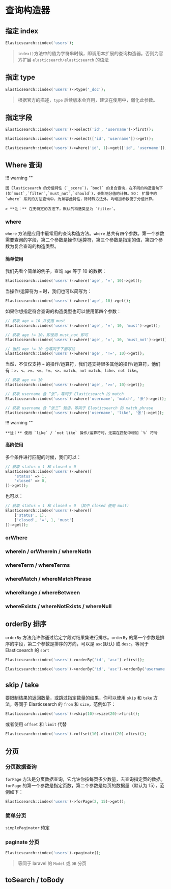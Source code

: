 # 查询构造器

## 指定 index

```php
Elasticsearch::index('users');
```

> `index()`方法中的值为字符串时候，即调用本扩展的查询构造器。否则为官方扩展 `elasticsearch/elasticsearch` 的语法

## 指定 type

```php
Elasticsearch::index('users')->type('_doc');
```

> 根据官方的描述，`type` 后续版本会弃用，建议在使用中，弱化此参数。

## 指定字段

```php
Elasticsearch::index('users')->select('id', 'username')->first();

Elasticsearch::index('users')->select(['id', 'username'])->get();

Elasticsearch::index('users')->where('id', 1)->get(['id', 'username']);
```

## Where 查询

!!! warning ""

    因 Elasticsearch 的分值特性（`_score`)，`bool` 的复合查询，在不同的构造语句下(如`must`,`filter`,`must_not`,`should`)，会影响分值的计算。SO： 扩展中的 `where` 系列的方法查询中，为兼容此特性，除特殊方法外，均增加参数便于分值计算。

    > **注：** 在无特定的方法下，默认的构造类型为 `filter`。

### where

`where` 方法是应用中最常用的查询构造方法。`where` 总共有四个参数。第一个参数需要查询的字段，第二个参数是操作/运算符，第三个参数是指定的值，第四个参数为复合查询的构造类型。

#### 简单使用

我们先看个简单的例子，查询 `age` 等于 10 的数据：

```php
Elasticsearch::index('users')->where('age', '=', 10)->get();
```

当操作/运算符为 `=` 时，我们也可以简写为：

```php
Elasticsearch::index('users')->where('age', 10)->get();
```

如果你想指定符合查询的构造类型也可以使用第四个参数：

```php
// 获取 age = 10 并使用 must
Elasticsearch::index('users')->where('age', '=', 10, 'must')->get();

// 获取 age != 10，即使用 must_not 即可
Elasticsearch::index('users')->where('age', '=', 10, 'must_not')->get();

// 当然 age != 10 也等同于下面写法
Elasticsearch::index('users')->where('age', '!=', 10)->get();
```

当然，不仅仅支持 `=` 的操作/运算符，我们还支持很多其他的操作/运算符，他们有：`>`、`<`、`>=`、`<=`、`!=`、`<>`、`match`、`not match`、`like`、`not like`。

```php
// 获取 age >= 10
Elasticsearch::index('users')->where('age', '>=', 10)->get();

// 获取 username 含 “张”，等同于 Elasticsearch 的 match
Elasticsearch::index('users')->where('username', 'match', '张')->get();

// 获取 username 含 “张三” 短语，等同于 Elasticsearch 的 match_phrase
Elasticsearch::index('users')->where('username', 'like', '张')->get();
```

!!! warning ""

    **注：** 使用 `like` / `not like` 操作/运算符时，无需在匹配中增加 `%` 符号

#### 高阶使用

多个条件进行匹配的时候，我们可以：

```php
// 获取 status = 1 和 closed = 0
Elasticsearch::index('users')->where([
    'status' => 1,
    'closed' => 0,
])->get();
```

也可以：

```php
// 获取 status = 1 和 closed = 0 （其中 closed 使用 must）
Elasticsearch::index('users')->where([
    ['status', 1],
    ['closed', '=', 1, 'must']
])->get();
```

### orWhere

### whereIn / orWhereIn / whereNotIn

### whereTerm / whereTerms

### whereMatch / whereMatchPhrase

### whereRange / whereBetween

### whereExists / whereNotExists / whereNull

## orderBy 排序

`orderBy` 方法允许你通过给定字段对结果集进行排序。`orderBy` 的第一个参数是排序的字段，第二个参数是排序的方向，可以是 `asc`(默认) 或 `desc`。等同于 Elasticsearch 的 `sort`

```php
Elasticsearch::index('users')->orderBy('id', 'asc')->first();

Elasticsearch::index('users')->orderBy('id', 'asc')->orderBy('username', 'desc')->first();
```

## skip / take

要限制结果的返回数量，或跳过指定数量的结果，你可以使用 `skip` 和 `take` 方法，等同于 Elasticsearch 的 `from` 和 `size`，范例如下：

```php
Elasticsearch::index('users')->skip(10)->size(20)->first();
```

或者使用 `offset` 和 `limit` 代替

```php
Elasticsearch::index('users')->offset(10)->limit(20)->first();
```

## 分页

### 分页数据查询

`forPage` 方法是分页数据查询，它允许你按每页多少数量，去查询指定页的数据。`forPage` 的第一个参数是指定页数，第二个参数是每页的数据量（默认为 15），范例如下：

```php
Elasticsearch::index('users')->forPage(2, 15)->get();
```

### 简单分页

`simplePaginator` 待定

### paginate 分页

```php
Elasticsearch::index('users')->paginate();
```

> 等同于 laravel 的 `Model` 或 `DB` 分页

## toSearch / toBody

